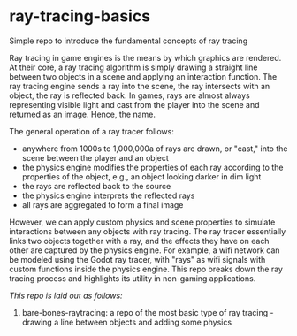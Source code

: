 # ray-tracing-basics
Simple repo to introduce the fundamental concepts of ray tracing

Ray tracing in game engines is the means by which graphics are rendered. At their core, a ray tracing algorithm is simply drawing a straight line between two objects in a scene and applying an interaction function. The ray tracing engine sends a ray into the scene, the ray intersects with an object, the ray is reflected back. In games, rays are almost always representing visible light and cast from the player into the scene and returned as an image. Hence, the name. 

The general operation of a ray tracer follows:
  - anywhere from 1000s to 1,000,000a of rays are drawn, or "cast," into the scene between the player and an object
  - the physics engine modifies the properties of each ray according to the properties of the object, e.g., an object looking darker in dim light
  - the rays are reflected back to the source
  - the physics engine interprets the reflected rays
  - all rays are aggregated to form a final image

However, we can apply custom physics and scene properties to simulate interactions between any objects with ray tracing. The ray tracer essentially links two objects together with a ray, and the effects they have on each other are captured by the physics engine. For example, a wifi network can be modeled using the Godot ray tracer, with "rays" as wifi signals with custom functions inside the physics engine. This repo breaks down the ray tracing process and highlights its utility in non-gaming applications. 

*This repo is laid out as follows:*
1. bare-bones-raytracing: a repo of the most basic type of ray tracing - drawing a line between objects and adding some physics

